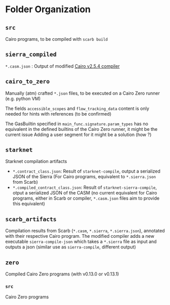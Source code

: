 # Folder Organization

## `src`

Cairo programs, to be compiled with `scarb build`

## `sierra_compiled`

`*.casm.json` : Output of modified [Cairo v2.5.4 compiler](https://github.com/zmalatrax/cairo/tree/feat/2.5.4-casm-json)

## `cairo_to_zero`

Manually (atm) crafted `*.json` files, to be executed on a Cairo Zero runner (e.g. python VM)

The fields `accessible_scopes` and `flow_tracking_data` content is only needed for hints with references (to be confirmed)

The GasBuiltin specified in `main_func.signature.param_types` has no equivalent in the defined builtins of the Cairo Zero runner, it might be the current issue
Adding a user segment for it might be a solution (how ?)

## `starknet`

Starknet compilation artifacts

- `*.contract_class.json`: Result of `starknet-compile`, output a serialized JSON of the Sierra (For Cairo programs, equivalent to `*.sierra.json` from Scarb)
- `*.compiled_contract_class.json`: Result of `starknet-sierra-compile`, otput a serialized JSON of the CASM (no current equivalent for Cairo programs, either in Scarb or compiler, `*.casm.json` files aim to provide this equivalent)

## `scarb_artifacts`

Compilation results from Scarb (`*.casm`, `*.sierra`, `*.sierra.json`), annotated with their respective Cairo program.
The modified compiler adds a new executable `sierra-compile-json` which takes a `*.sierra` file as input and outputs a json
(similar use as `sierra-compile`, different output)

## `zero`

Compiled Cairo Zero programs (with v0.13.0 or v0.13.1)

### `src`

Cairo Zero programs